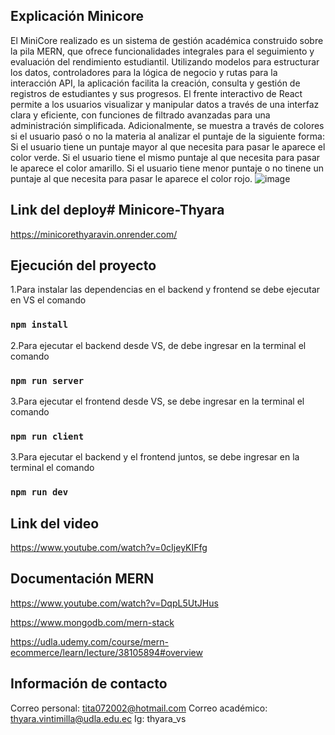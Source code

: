 ## Explicación Minicore
El MiniCore realizado es un sistema de gestión académica construido sobre la pila MERN, que ofrece funcionalidades integrales para el seguimiento y evaluación del rendimiento estudiantil. Utilizando modelos para estructurar los datos, controladores para la lógica de negocio y rutas para la interacción API, la aplicación facilita la creación, consulta y gestión de registros de estudiantes y sus progresos. El frente interactivo de React permite a los usuarios visualizar y manipular datos a través de una interfaz clara y eficiente, con funciones de filtrado avanzadas para una administración simplificada. Adicionalmente, se muestra a través de colores si el usuario pasó o no la materia al analizar el puntaje de la siguiente forma:
Si el usuario tiene un puntaje mayor al que necesita para pasar le aparece el color verde.
Si el usuario tiene el mismo puntaje al que necesita para pasar le aparece el color amarillo.
Si el usuario tiene menor puntaje o no tinene un puntaje al que necesita para pasar le aparece el color rojo.
![image](https://github.com/ThyaraV/MiniCore-ThyaraVintimilla/assets/96449161/0428b22b-d925-4f81-ad2c-bab96d861d1b)

## Link del deploy# Minicore-Thyara
https://minicorethyaravin.onrender.com/

## Ejecución del proyecto
1.Para instalar las dependencias en el backend y frontend se debe ejecutar en VS el comando

### `npm install`

2.Para ejecutar el backend desde VS, de debe ingresar en la terminal el comando

### `npm run server`

3.Para ejecutar el frontend desde VS, se debe ingresar en la terminal el comando

### `npm run client`

3.Para ejecutar el backend y el frontend juntos, se debe ingresar en la terminal el comando

### `npm run dev`


## Link del video 

https://www.youtube.com/watch?v=0cIjeyKIFfg

## Documentación MERN 

https://www.youtube.com/watch?v=DqpL5UtJHus

https://www.mongodb.com/mern-stack

https://udla.udemy.com/course/mern-ecommerce/learn/lecture/38105894#overview

## Información de contacto

Correo personal: tita072002@hotmail.com
Correo académico: thyara.vintimilla@udla.edu.ec
Ig: thyara_vs

